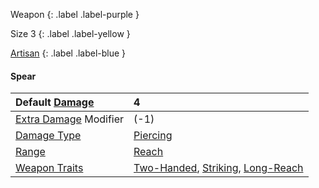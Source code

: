 Weapon
{: .label .label-purple }

Size 3
{: .label .label-yellow }

[Artisan](Game/Designing-Weapons#Artisan)
{: .label .label-blue }

#### Spear

| Default [Damage](Core/Weapons#Damage)                     | 4                                                                                                                           |
| :-------------------------------------------------------- | :-------------------------------------------------------------------------------------------------------------------------- |
| [Extra Damage](Game/Core/Attacks#Extra%20Damage) Modifier | (-1)                                                                                                                        |
| [Damage Type](Core/Weapons#Damage%20Type)                 | [Piercing](Game/Core/Injury#Piercing)                                                                                       |
| [Range](Core/Weapons#Range)                               | [Reach](Core/Movement#Reach)                                                                                                |
| [Weapon Traits](Core/Weapon-Traits)                       | [Two-Handed](Game/Core/Blocks/Two-Handed), [Striking](Game/Core/Blocks/Striking), [Long-Reach](Game/Core/Blocks/Long-Reach) |
